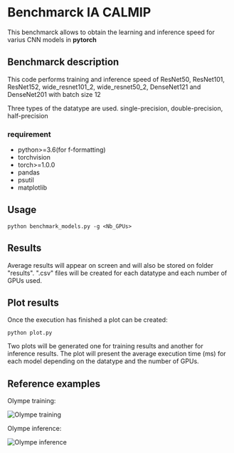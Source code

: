 # Benchmarck IA CALMIP
This benchmarck allows to obtain the learning and inference speed for varius CNN models in __pytorch__  

## Benchmarck description

This code performs training and inference speed of ResNet50, ResNet101, ResNet152, wide_resnet101_2, wide_resnet50_2, DenseNet121 and DenseNet201 with batch size 12

Three types of the datatype are used. single-precision, double-precision, half-precision

###  requirement
* python>=3.6(for f-formatting)
* torchvision
* torch>=1.0.0
* pandas
* psutil
* matplotlib

## Usage

`python benchmark_models.py -g <Nb_GPUs>`

## Results

Average results will appear on screen and will also be stored on folder "results". 
".csv" files will be created for each datatype and each number of GPUs used.

## Plot results

Once the execution has finished a plot can be created:

`python plot.py`

Two plots will be generated one for training results and another for inference results.
The plot will present the average execution time (ms) for each model depending on the 
datatype and the number of GPUs.

## Reference examples

Olympe training:

![Olympe training](image_url)

Olympe inference:

![Olympe inference](image_url)
